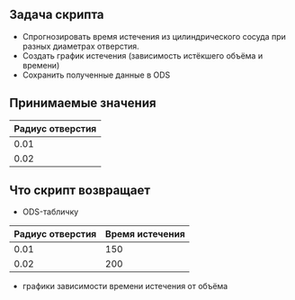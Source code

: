 ## Задача скрипта

- Спрогнозировать время истечения из цилиндрического сосуда при разных диаметрах отверстия.
- Создать график истечения (зависимость истёкшего объёма и времени)
- Сохранить полученные данные в ODS

## Принимаемые значения

| Радиус отверстия |
| ----------- |
| 0.01        |
| 0.02        |

## Что скрипт возвращает

- ODS-табличку

| Радиус отверстия | Время истечения |
| ----------- | ----------- |
| 0.01        | 150        |
| 0.02        | 200        |

- графики зависимости времени истечения от объёма

